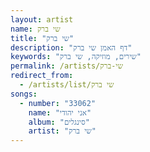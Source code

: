 ```yaml
---
layout: artist
name: שי ברק
title: "שי ברק"
description: "דף האמן שי ברק"
keywords: "שירים, מוזיקה, שי ברק"
permalink: /artists/שי-ברק
redirect_from:
  - /artists/list/שי ברק
songs:
  - number: "33062"
    name: "אני יהודי"
    album: "סינגלים"
    artist: "שי ברק"
---
```

